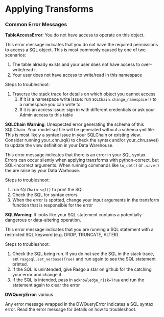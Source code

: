 # Applying Transforms

### Common Error Messages

**TableAccessError**: You do not have access to operate on this object.

This error message indicates that you do not have the required permissions to access a SQL object. This is most commonly caused by one of two scenarios:

1. The table already exists and your user does not have access to over-write/read it
2. Your user does not have access to write/read in this namespace

Steps to troubleshoot:

1. Traverse the stack trace for details on which object you cannot access
   1. If it is a namespace write issue: run `SQLChain.change_namespace()` to a namespace you can write to
   2. If it is an access issue: sign in with different credentials or ask your Admin access to this table



**SQLChain Warning**: Unexpected error generating the schema of this SQLChain. Your model.sql file will be generated without a schema.yml file. This is most likely a syntax issue in your SQLChain or existing view. Consider running your\_chn.sql() to check the syntax and/or your\_chn.save() to update the view definition in your Data Warehouse.

This error message indicates that there is an error in your SQL syntax. Errors can occur silently when applying transforms with python-correct, but SQL-incorrect arguments. When running commands like `to_dbt()` or `.save()` the are raise by your Data Warhouse.

Steps to troubleshoot:

1. run `SQLChain.sql()` to print the SQL
2. Check the SQL for syntax errors
3. When the error is spotted, change your input arguments in the transform function that is responsible for the error



**SQLWarning**: It looks like your SQL statement contains a potentially dangerous or data-altering operation.

This error message indicates that you are running a SQL statement with a restricted SQL keyword (e.g. DROP, TRUNCATE, ALTER)

Steps to troubleshoot:

1. Check the SQL being run. If you do not see the SQL in the stack trace, set `rasgoql.set_verbose(True)` and run again to see the SQL statement printed.
2. If the SQL is unintended, give Rasgo a star on github for the catching your error and change it.
3. If the SQL is intended, pass in `acknowledge_risk=True` and run the statement again to clear the error



**DWQueryError**: various

Any error message wrapped in the DWQueryError indicates a SQL syntax error. Read the error message for details on how to troubleshoot.



